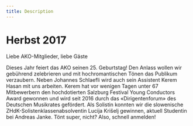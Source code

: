 ```yaml
---
title: Description
---
```

# Herbst 2017

Liebe AKO-Mitglieder, liebe Gäste

Dieses Jahr feiert das AKO seinen 25. Geburtstag! Den Anlass wollen wir gebührend zelebrieren und mit hochromantischen Tönen das Publikum verzaubern. Neben Johannes Schlaefli wird auch sein Assistent Kerem Hasan mit uns arbeiten. Kerem hat vor wenigen Tagen unter 67 Mitbewerbern den hochdotierten Salzburg Festival Young Conductors Award gewonnen und wird seit 2016 durch das «Dirigentenforum» des Deutschen Musikrates gefördert. Als Solistin konnten wir die slowenische ZHdK-Solistenklassenabsolventin Lucija Krišelj gewinnen, aktuell Studentin bei Andreas Janke. Tönt super, nicht? Also, schnell anmelden!
